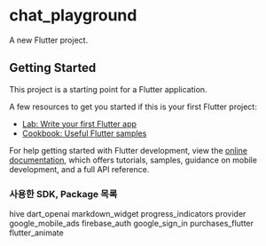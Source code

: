 # chat_playground

A new Flutter project.

## Getting Started

This project is a starting point for a Flutter application.

A few resources to get you started if this is your first Flutter project:

- [Lab: Write your first Flutter app](https://docs.flutter.dev/get-started/codelab)
- [Cookbook: Useful Flutter samples](https://docs.flutter.dev/cookbook)

For help getting started with Flutter development, view the
[online documentation](https://docs.flutter.dev/), which offers tutorials,
samples, guidance on mobile development, and a full API reference.


### 사용한 SDK, Package 목록

  hive
  dart_openai
  markdown_widget
  progress_indicators
  provider
  google_mobile_ads
  firebase_auth
  google_sign_in
  purchases_flutter    
  flutter_animate

